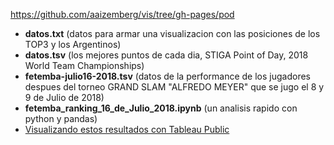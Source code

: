 https://github.com/aaizemberg/vis/tree/gh-pages/pod

* __datos.txt__ (datos para armar una visualizacion con las posiciones de los TOP3 y los Argentinos)
* __datos.tsv__ (los mejores puntos de cada dia, STIGA Point of Day, 2018 World Team Championships)
* __fetemba-julio16-2018.tsv__ (datos de la performance de los jugadores despues del torneo GRAND SLAM "ALFREDO MEYER" que se jugo el 8 y 9 de Julio de 2018) 
* __fetemba_ranking_16_de_Julio_2018.ipynb__ (un analisis rapido con python y pandas)
* [Visualizando estos resultados con Tableau Public](https://bl.ocks.org/aaizemberg/raw/9ef7d489604fa792e713101e6bd4f9ab/)
